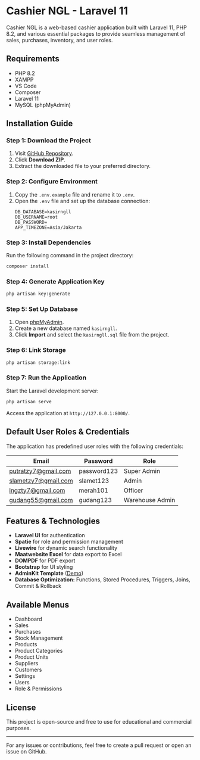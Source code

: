 # Cashier NGL - Laravel 11

Cashier NGL is a web-based cashier application built with Laravel 11, PHP 8.2, and various essential packages to provide seamless management of sales, purchases, inventory, and user roles.

## Requirements
- PHP 8.2
- XAMPP
- VS Code
- Composer
- Laravel 11
- MySQL (phpMyAdmin)

## Installation Guide

### Step 1: Download the Project
1. Visit [GitHub Repository](https://github.com/aanglll/cashier-ngl4).
2. Click **Download ZIP**.
3. Extract the downloaded file to your preferred directory.

### Step 2: Configure Environment
1. Copy the `.env.example` file and rename it to `.env`.
2. Open the `.env` file and set up the database connection:
   ```env
   DB_DATABASE=kasirngll
   DB_USERNAME=root
   DB_PASSWORD=
   APP_TIMEZONE=Asia/Jakarta
   ```

### Step 3: Install Dependencies
Run the following command in the project directory:
```sh
composer install
```

### Step 4: Generate Application Key
```sh
php artisan key:generate
```

### Step 5: Set Up Database
1. Open [phpMyAdmin](http://localhost/phpmyadmin/).
2. Create a new database named `kasirngll`.
3. Click **Import** and select the `kasirngll.sql` file from the project.

### Step 6: Link Storage
```sh
php artisan storage:link
```

### Step 7: Run the Application
Start the Laravel development server:
```sh
php artisan serve
```
Access the application at `http://127.0.0.1:8000/`.

## Default User Roles & Credentials
The application has predefined user roles with the following credentials:

| Email                 | Password      | Role             |
|----------------------|--------------|-----------------|
| putratzy7@gmail.com | password123  | Super Admin     |
| slametzy7@gmail.com | slamet123    | Admin           |
| lngzty7@gmail.com   | merah101     | Officer         |
| gudang55@gmail.com  | gudang123    | Warehouse Admin |

## Features & Technologies
- **Laravel UI** for authentication
- **Spatie** for role and permission management
- **Livewire** for dynamic search functionality
- **Maatwebsite Excel** for data export to Excel
- **DOMPDF** for PDF export
- **Bootstrap** for UI styling
- **AdminKit Template** ([Demo](https://demo-basic.adminkit.io/))
- **Database Optimization:** Functions, Stored Procedures, Triggers, Joins, Commit & Rollback

## Available Menus
- Dashboard
- Sales
- Purchases
- Stock Management
- Products
- Product Categories
- Product Units
- Suppliers
- Customers
- Settings
- Users
- Role & Permissions

## License
This project is open-source and free to use for educational and commercial purposes.

---
For any issues or contributions, feel free to create a pull request or open an issue on GitHub.

